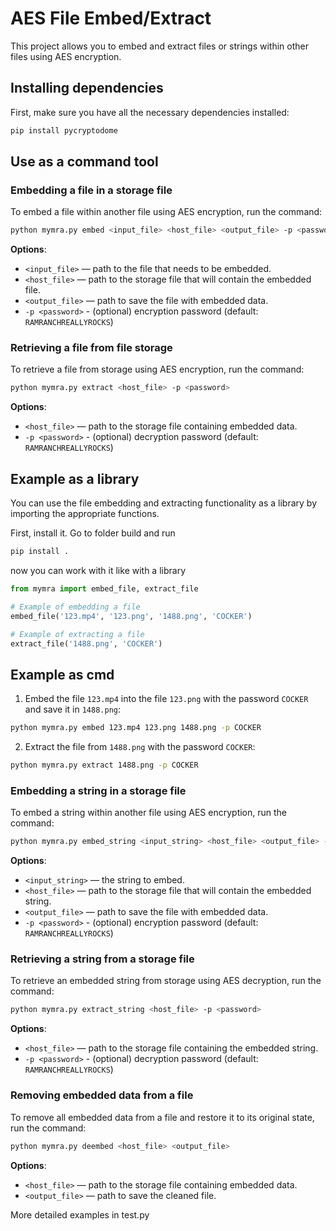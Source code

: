 # AES File Embed/Extract

This project allows you to embed and extract files or strings within other files using AES encryption.

## Installing dependencies

First, make sure you have all the necessary dependencies installed:

```bash
pip install pycryptodome
```

## Use as a command tool

### Embedding a file in a storage file

To embed a file within another file using AES encryption, run the command:

```bash
python mymra.py embed <input_file> <host_file> <output_file> -p <password>
```

**Options**:
- `<input_file>` — path to the file that needs to be embedded.
- `<host_file>` — path to the storage file that will contain the embedded file.
- `<output_file>` — path to save the file with embedded data.
- `-p <password>` - (optional) encryption password (default: `RAMRANCHREALLYROCKS`)

### Retrieving a file from file storage

To retrieve a file from storage using AES encryption, run the command:

```bash
python mymra.py extract <host_file> -p <password>
```

**Options**:
- `<host_file>` — path to the storage file containing embedded data.
- `-p <password>` - (optional) decryption password (default: `RAMRANCHREALLYROCKS`)

## Example as a library

You can use the file embedding and extracting functionality as a library by importing the appropriate functions.

First, install it. 
Go to folder build and run
```bash
pip install .
```

now you can work with it like with a library

```python
from mymra import embed_file, extract_file

# Example of embedding a file
embed_file('123.mp4', '123.png', '1488.png', 'COCKER')

# Example of extracting a file
extract_file('1488.png', 'COCKER')
```

## Example as cmd

1. Embed the file `123.mp4` into the file `123.png` with the password `COCKER` and save it in `1488.png`:

```bash
python mymra.py embed 123.mp4 123.png 1488.png -p COCKER
```

2. Extract the file from `1488.png` with the password `COCKER`:

```bash
python mymra.py extract 1488.png -p COCKER
```


### Embedding a string in a storage file

To embed a string within another file using AES encryption, run the command:

```bash
python mymra.py embed_string <input_string> <host_file> <output_file> -p <password>
```

**Options**:
- `<input_string>` — the string to embed.
- `<host_file>` — path to the storage file that will contain the embedded string.
- `<output_file>` — path to save the file with embedded data.
- `-p <password>` - (optional) encryption password (default: `RAMRANCHREALLYROCKS`)

### Retrieving a string from a storage file

To retrieve an embedded string from storage using AES decryption, run the command:

```bash
python mymra.py extract_string <host_file> -p <password>
```

**Options**:
- `<host_file>` — path to the storage file containing the embedded string.
- `-p <password>` - (optional) decryption password (default: `RAMRANCHREALLYROCKS`)

### Removing embedded data from a file

To remove all embedded data from a file and restore it to its original state, run the command:

```bash
python mymra.py deembed <host_file> <output_file>
```

**Options**:
- `<host_file>` — path to the storage file containing embedded data.
- `<output_file>` — path to save the cleaned file.

More detailed examples in test.py